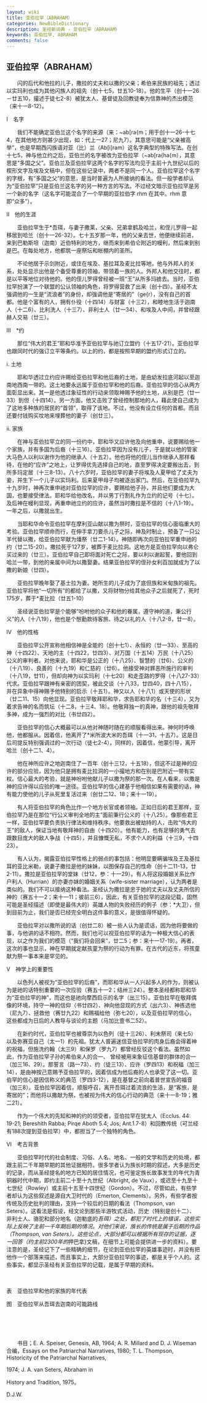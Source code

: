 ```yaml
---
layout: wiki
title: 亚伯拉罕（ABRAHAM）
categories: NewBibleDictionary
description: 圣经新词典 - 亚伯拉罕（ABRAHAM）
keywords: 亚伯拉罕, ABRAHAM
comments: false
---
```


## 亚伯拉罕（ABRAHAM）

　　闪的后代和他拉的儿子，撒拉的丈夫和以撒的父亲；希伯来民族的祖先；透过以实玛利也成为其他闪族人的祖先（创十七5，廿五10-18）。他的生平（创十一26－廿五10，撮述于徒七2-8）被犹太人、基督徒及回教徒奉为信靠神的杰出模范（来十一8-12）。





Ⅰ　名字

　　我们不能确定亚伯兰这个名字的来源（来：~ab[ra{m；用于创十一26-十七4，在其他地方则甚少出现，如：代上一27；尼九7）。其意思可能是“父亲被高举”，也是早期西闪族语对亚（比）兰（Ab[i]ram）这名字典型的特殊写法。在创十七5，神与他立约之后，亚伯兰的名字被改为亚伯拉罕（~ab[ra{ha{m），其意思是“多国之父”。亚伯兰及亚伯拉罕这两个名字的写法均见于主前十九世纪以后的楔形文字及埃及文稿中，但在这些记录中，两者不是同一个人。亚伯拉罕这个名字的字根，有“多国之父”的意思，是当时普遍为人所接纳的看法。但一般学者却认为“亚伯拉罕”只是亚伯兰这名字的另一种方言的写法。不过经文暗示亚伯拉罕是另一个新的名字（这名字可能混合了一个早期的亚拉伯字 rhm 在其中。rhm 意即“众多”）。

Ⅱ　他的生涯

　　亚伯拉罕生于*吾珥，与妻子撒莱，父亲、兄弟拿鹤及哈兰，和侄儿罗得一起移居到哈兰（创十一26-32）。七十五岁那一年，他的父亲去世，他便继续前进，来到巴勒斯坦（迦南）近伯特利的地方，继而来到希伯仑附近的幔利，然后来到别是巴。在每处地方，他都筑一座祭坛和帐棚内的圣所。

　　不论他居于示剑附近，或住在埃及、基拉耳及麦比拉等地，他与外邦人的关系，处处显示出他是个备受尊重的领袖，带领着一族的人。外邦人和他交往时，都是以平等地位对待他的。他的侄儿罗得曾经被一班“王”从所多玛掳去。当时，亚伯拉罕扮演了一个联盟的公认领袖的角色，将罗得营救了出来（创十四）。圣经不太强调他的一生是“流浪者”的身份，却强调他是“寄居的”（ge{r），没有自己的首都。他是个富有的人，拥有仆役（十四14）与财富（十三2），和睦地生活于迦南人（十二6）、比利洗人（十三7）、非利士人（廿一34）、和埃及人中间，并曾经跟赫人交易（廿三）。





Ⅲ　*约

　　那位“伟大的君王”耶和华准予亚伯拉罕与祂订立盟约（十五17-21）。亚伯拉罕也跟同时代的强订立平等条约。以上的约，都是按照早期的盟约形式订立的。

i. 土地

　　耶和华透过立约应许赐给亚伯拉罕和他后裔的土地，是由幼发拉底河起以至迦南地西南一带的。这土地要永远属于亚伯拉罕和他的后裔。亚伯拉罕的信心从两方面彰显出来。其一是他透过象征性的行动来领取神赐予他的土地，从别是巴（廿一33）到但（十四14）。另一方面，他又击败了曾经控制那地的人，藉此使自己成为了这地多种族的居民的“首领”，取得了该地。不过，他没有设立任何的首都。而且还要付钱购买坟地来埋葬他的妻子（创廿三）。

ii. 家族

　　在神与亚伯拉罕立的同一份约中，耶和华又应许他及向他重申，说要赐给他一个家族，并有多国为后裔（十三16）。亚伯拉罕因为没有儿子，于是就以他的管家大马色人以利以谢作为他的继承人（十五2）。他也将他的侄儿当作继承人那样看待，在他的“应许”之地上，让罗得优先选择自己的地，直至罗得决定要搬出去，到所多玛定居（十三8-13）。八十六岁时，亚伯拉罕的妻子将埃及人夏甲给了丈夫为妾，并生下一个儿子以实玛利。后来夏甲母子均被逐出家门。然后，在亚伯拉罕九十九岁时，神再次重申祂对亚伯拉罕的应许，要赐给他子孙，并且他们要成为大国，也要接受律法。耶和华给他改名，并以男丁行割礼作为立约的记号（十七）。及后神在幔利显现，再重申祂立约的应许，虽然当时撒拉是不信的（十八1-19）。一年之后，以撒就出生。

　　当耶和华命令亚伯拉罕在摩利亚山献以撒为祭时，亚伯拉罕的信心面临重大的考验。亚伯拉罕顺命而行，在伸手拿刀要杀儿子之际，神及时制止，预备了一只公羊代替以撒，给亚伯拉罕献为燔祭（廿二1-14）。神随即再次向亚伯拉罕重申祂的约（廿二15-20）。撒拉死于127岁，被葬于麦比拉洞。这地方是亚伯拉罕向以弗仑买过来的（廿三）。亚伯拉罕自己即将面对死亡之际，要以利以谢起誓，要他回到哈兰一带，到他的亲属中间为以撒娶妻。结果亚伯拉罕的侄孙女利百加就成为了以撒的新娘（廿四）。

　　亚伯拉罕晚年娶了基士拉为妻。她所生的儿子成为了底但族和米甸族的祖先。亚伯拉罕将他“一切所有”的都给了以撒，又将财物分给其他众子之后就死了，死时175岁，葬于*麦比拉（廿五1-10）

　　圣经说亚伯拉罕是个能够“吩咐他的众子和他的眷属，遵守神的道，秉公行义”的人（十八19），他也是个慇勤款待客旅、待之以礼的人（十八2-8，廿一8）。

Ⅳ　他的性格

　　亚伯拉罕公开宣称他相信神是全能的（创十七1）、永恒的（廿一33）、至高的神（十四22）、天地的主（十四22，廿四3）、对万国（十五14）万民（十八25）公义的审判者。对他来说，耶和华是公正的（十八25）、智慧的（廿6）、公义的（十八19）、良善的（十九19）和仁慈的（廿6）。他接受神对罪恶所施行的审判（十八19，廿11），但却向神为以实玛利（十七20）和走歪路的罗得（十八27-33）代求。亚伯拉罕跟神有亲密的团契，被此交谈（十八33，廿四40，四十八15），并在异象中得神赐予他特别的启示（十五1）。神又以人（十八1）或天使的形状（廿二11、15）向他显现。亚伯拉罕敬拜耶和华，求告耶和华的名（十三4），又为着求告神的名而筑坛（十二8，十三4、18）。他敬拜独一的真神，跟他的祖先敬拜多神，成为一强烈的对比（书廿四2）。

　　亚伯拉罕的信心大概最可以从他对神随时随在的顺服看得出来。神何时呼唤他，他都服从。因着信，他离开了*米所波大米的吾珥（十一31，十五7）。这是日后司提反特别强调过的一次行动（徒七2-4）。同样的，因着信，他蒙引导，离开哈兰（创十二1、4）。

　　他在神所应许之地迦南住了一百年（创十三12，十五18），但这不过是神的应许的部分应验，因为他只是拥有麦比拉洞的一小撮地方和在别是巴附近一带有实权。信心最大的考验，就是神吩咐他献儿子以撒为祭的那一次。在人看来，以撒是神的应许得以应验的唯一途径。亚伯拉罕的信心建基于他相信如果有需要的话，神有能力使他的儿子从死里复活过来（创廿二12、18；来十一19）。

　　有人将亚伯拉罕的角色比作一个地方长官或者领袖。正如日后的君王那样，亚伯拉罕乃是在那位“行公义审判全地的主”面前秉行公义的（十八25）。像那些君王一样，亚伯拉罕要负责执行律法和维持秩序。他要救出被劫持的人，击败“伟大的王”的敌人，保证当地有敬拜神的自由（十四20）。他有能力，也有足够的勇气去跟数目庞大的敌人争战（十四5），并且慷慨无私，不求个人的利益（十三9，十四23）。

　　有人认为，揭露亚伯拉罕性格上的弱点的事包括：他明显要瞒骗埃及王及基拉耳的亚比米勒，说妻子撒拉是他的妹妹，以图保存自己的性命（创十二11-13，廿2-11）。撒拉是亚伯拉罕的堂妹（廿12，参：十一29）。有人将这段婚姻关系比作户利人（Hurrian）的亦妻亦妹的婚姻关系（wife-sister marriage），认为两者是类似的。我们不可以接纳这种看法。圣经认为撒拉是忠于她的丈夫以及丈夫所信的神的（赛五十一2；来十一11；彼前三6），因此，有关亚伯拉罕的这段记载，固然可能是圣经描述（即使是最伟大的）英雄人物的失败经历的例子（参：*大卫），但到目前为止，我们是否已经完全明白这件事的意义，是很值得怀疑的。

　　亚伯拉罕对以撒所说的话（创廿二8）被一些人认为是谎话，因为他将要做的事，与他讲的话不相符。然而，我们也可以视亚伯拉罕的话为一种极大信心的表现，以之作为我们的模范（“我们将会回来”，廿二5；参：来十一17-19）。再者，这次的事也显示，神在早期就定献孩童为祭的行动为有罪。在古代的近东，将孩童献为祭一事本来是罕见的。





Ⅴ　神学上的重要性

　　以色列人被视为“亚伯拉罕的后裔”，而耶和华从一人兴起多人的作为，则被认为是祂的话特别重要的一次应验（赛五十一2；结卅三24）。整本圣经都称耶和华为“亚伯拉罕的神”，而这也是祂向摩西启示的名字（出三15）。亚伯拉罕在敬拜偶像的环境，持守一神的信仰（书廿四2）、神向他显现的方式（出六3）、神拣选他（尼九7）、拯救他（赛廿九22）和赐福给他（弥七20），以及亚伯拉罕的信心，这些都成为日后的人教导与谈论的主题（马加比壹书二52）。

　　在新约时代，亚伯拉罕也被尊崇为以色列（徒十三26）、利未祭司（来七5）以及弥赛亚自己（太一1）的先祖。犹太人普遍迷信亚伯拉罕的肉身后裔会得着神的祝福，但施洗约翰（太三9）和保罗（罗九7）都曾经反驳这个看法。虽然如此，作为亚伯拉罕子孙的希伯来人的合一、 曾经被用来象征信基督的群体的合一（加三16、29）。那誓言（路一73）、约（徒三13）、应许（罗四13）和祝福（加三14），是由神按己意赐予亚伯拉罕的，因着信成为他后裔的人也承受了这一切。亚伯罕的信心是因信称义的典范（罗四3-12），是在基督之前向着普世宣告的福音（加三8）。亚伯拉罕因着信，顺服呼召，离开吾珥过着流浪的生活，是“客旅，是寄居的”；而他将以撒献为祭，也被视为伟大的信心行动的典范（来十一8-19；雅二21）。

　　作为一个伟大的先知和神的约的领受者，亚伯拉罕在犹太人（Ecclus. 44: 19-21; Bereshith Rabba; Pirqe Aboth 5.4; Jos; Ant.1.7-8）和回教传统（可兰经有188次提到亚伯拉罕）中，都担当了一个独特的角色。





Ⅵ　考古背景

　　亚伯拉罕时代的社会制度、习俗、人名、地名、一般的文学和历史的处境，都跟主前二千年期早期的其他证据相符。很多学者认为族长时期的叙述，大多是历史的记录，而从圣经提名的地方已知的居住情况，也可鉴定族长故事发生的年代为青铜器时代中期，即约主前二十至十九世纪（Albright, de Vaux），或迟至十九至十七世纪（Rowley）或主前十五至十四世纪（Gordon）。不过，尽管如此，有些学者却认为这些叙述是源自大卫时代的（Emerton, Clements）。另外，有些学者按传统及历史批判的理由，支持一个较后的日期的看法（Thompson, van Seters）。这看法是假设，经文论到那些半游牧式活动，历史（特别是创十二）、非利士人、骆驼和部分地名（迦勒底的*吾珥）之处，都犯了时代上的错误，这些实际上反映了主前一千年期后期的情况。对他们来说，族长的传统是属于后期的作品（Thompson, van Seters）。这些论点，大部分都可以根据所有现存的证据，逐一回答（约主前2300年的*押巴拿}文稿，在细节上可能会提供进一步的资料）。要注意的是，圣经记下了一些精确的细节，在论到亚伯拉罕的英雄事迹时，并没有把他作一个部落来描述，而且事实上，大部分亚伯拉罕的事迹，都是关乎个人的。这些事实，都显示圣经有关亚伯拉罕的记载，是属于早期的资料。



　







表　亚伯拉罕和他的家族的年代表









图　亚伯拉罕从吾珥去迦南的可能路线

　

　

　　书目；E. A. Speiser, Genesis, AB, 1964; A. R. Millard and D. J. Wiseman 合编，Essays on the Patriarchal Narratives, 1980; T. L. Thompson, Historicity of the Patriarchal Narratives,

1974; J. A. van Seters, Abraham in

History and Tradition, 1975。

D.J.W.






